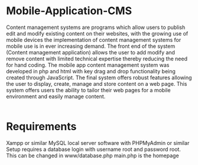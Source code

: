 # Mobile-Application-CMS

Content management systems are programs which allow users to publish edit and modify existing content on their websites, with the growing use of mobile devices the implementation of content management systems for mobile use is in ever increasing demand. The front end of the system (Content management application) allows the user to add modify and remove content with limited technical expertise thereby reducing the need for hand coding. The mobile app content management system was developed in php and html with key drag and drop functionality being created through JavaScript. The final system offers robust features allowing the user to display, create, manage and store content on a web page. This system offers users the ability to tailor their web pages for a mobile environment and easily manage content.<br><br>


<h1>Requirements</h1>
Xampp or similar MySQL local server software with PHPMyAdmin or similar
Setup requires a database login with username root and password root. This can be changed in www/database.php
main.php is the homepage

